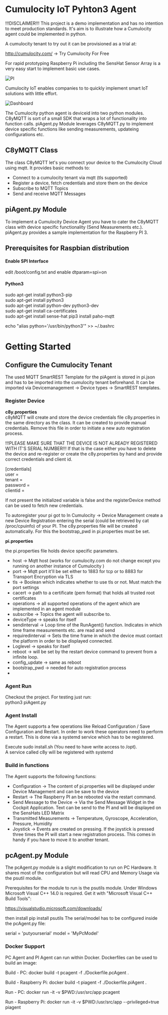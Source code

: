 # Cumulocity IoT Pyhton3 Agent

!!!DISCLAIMER!!! 
This project is a demo implementation and has no intention to meet production standards. It's aim is to illustrate how a Cumulocity agent could be implemented in python.

A cumulocity tenant to try out it can be provisioned as a trial at:

http://cumulocity.com/ -> Try Cumulocity For Free

For rapid prototyping Raspberry Pi including the SensHat Sensor Array is a very easy start to implement basic use cases.

![PI](pics/rpi.jpg)

Cumulocity IoT enables companies to to quickly implement smart IoT solutions with little effort. 

![Dashboard](pics/Dashboard.PNG)

The Cumulocity python agent is deviceid into two python modules. C8yMQTT is sort of a small SDK that wraps a lot of functionality into function calls. piAgent.py Module leverages C8yMQTT.py to implement device specific functions like sending measurements, updateing configurations etc. 


## C8yMQTT Class

The class C8yMQTT let's you connect your device to the Cumulocity Cloud using mqtt. It provides basic methods to:

* Connect to a cumulocity tenant via mqtt (tls supported)
* Register a device, fetch credentials and store them on the device
* Subscribe to MQTT Topics
* Send and receive MQTT Messages

## piAgent.py Module

To implement a Cumulocity Device Agent you have to cater the C8yMQTT class with device specific functionality (Send Measurements etc.). piAgent.py provides a sample implementation for the Raspberry PI 3.


## Prerequisites for Raspbian distribution

#### Enable SPI Interface

edit /boot/config.txt and enable
dtparam=spi=on

#### Python3
 
sudo apt-get install python3-pip  
sudo apt-get install python3  
sudo apt-get install python-dev python3-dev  
sudo apt-get install ca-certificates  
sudo apt-get install sense-hat
pip3 install paho-mqtt 

echo "alias python='/usr/bin/python3'" >>  ~/.bashrc

# Getting Started

## Configure the Cumulocity Tenant

The used MQTT SmartREST Template for the piAgent is stored in pi.json and has to be imported into the cumulocity tenant beforehand. It can be imported via Devicemanagement -> Device types -> SmartREST templates.

### Register Device

__c8y.properties__  
c8yMQTT will create and store the device credentials file c8y.properties in the same directory as the class. It can be created to provide manual credentials. Remove this file in order to initiate a new auto registration process.

!!!PLEASE MAKE SURE THAT THE DEVICE IS NOT ALREADY REGISTERED WITH IT'S SERIAL NUMBER!!!
If that is the case either you have to delete the device and re-register or create the c8y.properties by hand and provide correct credentials and client id.

  
[credentials]  
user =  
tenant =   
password =   
clientid =

If not present the initialized variable is false and the registerDevice method can be used to fetch new credentials. 

To autoregister your pi got to In Cumulocity -> Device Management create a new Device Registration entering the serial (could be retrieved by cat /proc/cpuinfo) of your PI. The c8y.properties file will be created automatically. For this the bootstrap_pwd in pi.properties must be set.

__pi.properties__

the pi.properties file holds device specific parameters.
* host -> Mqtt host (works for cumulocity.com do not change except you running on another instance of Cumulocity )
* port -> Mqtt port it'll be set either to 1883 for tcp or to 8883 for  Transport Encryption via TLS
* tls -> Boolean which indicates whether to use tls or not. Must match the port settings
* cacert -> path to a certificate (pem format) that holds all trusted root certificates
* operations -> all supported operations of the agent which are implemented in an agent module
* subscribe -> Topics the agent will subscribe to.
* deviceType -> speaks for itself
* sendinterval -> Loop time of the RunAgent() function. Indicates in which time frame measurements etc. are read and send
* requiredinterval -> Sets the time frame in which the device must contact the platform in order to be displayed connected. 
* Loglevel -> speaks for itself
* reboot -> will be set by the restart device command to prevent from a infinite loop.
* config_update -> same as reboot
* bootstrap_pwd -> needed for auto registration process
*  


### Agent Run
Checkout the project. For testing just run:  
python3 piAgent.py  
 

### Agent Install
The Agent supports a few operations like Reload Configuration / Save Configuration and Restart. In order to work these operators need to perform a restart. This is done via a systemd service which has to be registered.

Execute sudo install.sh (You need to have write access to /opt).  
A service called c8y will be registered with systemd

### Build in functions

The Agent supports the following functions:

* Configuration -> The content of pi.properties will be displayed under Device Management and can be save to the device
* Restart -> The Raspberry PI an be rebooted via the restart command.
* Send Message to the Device -> Via the Send Message Widget in the Cockpit Application. Text can be send to the PI and will be displayed on the SensHats LED  Matrix
* Transmitted Measurements -> Temperature, Gyroscope, Acceleration, Pressure, Humidity
* Joystick -> Events are created on pressing. If the joystick is pressed three times the PI will start a new registration process. This comes in handy if you have to move it to another tenant.

## pcAgent.py Module
The pcAgent.py module is a slight modification to run on PC Hardware. It shares most of the configuration but will read CPU and Memory Usage via the psutil module. 

Prerequisites for the module to run is the psutils module. Under Windows Microsoft Visual C++ 14.0 is required. Get it with "Microsoft Visual C++ Build Tools": 

https://visualstudio.microsoft.com/downloads/

then install pip install psutils
The serial/model  has to be configured inside the pcAgent.py file:

serial = 'putyourserial'
model = 'MyPcModel'

### Docker Support 
PC Agent and PI Agent can run within Docker. Dockerfiles can be used to build an image:

Build - PC:
docker build -t pcagent -f ./Dockerfile.pcAgent .

Build - Raspberry Pi:
docker build -t piagent -f ./Dockerfile.piAgent .

Run - PC:
docker run -it -v $PWD:/usr/src/app pcagent

Run - Raspberry Pi:
docker run -it -v $PWD:/usr/src/app --privileged=true piagent
